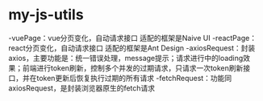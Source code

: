 # my-js-utils

-vuePage：vue分页变化，自动请求接口 适配的框架是Naive UI
-reactPage：react分页变化，自动请求接口 适配的框架是Ant Design
-axiosRequest：封装axios，主要功能是：统一错误处理，message提示；请求进行中的loading效果；前端进行token刷新，控制多个并发的过期请求，只请求一次token刷新接口，并在token更新后恢复执行过期的所有请求
-fetchRequest：功能同axiosRequest，是封装浏览器原生的fetch请求
